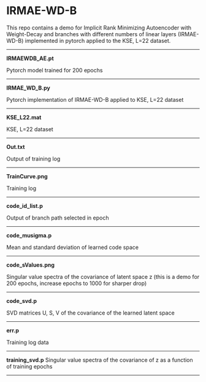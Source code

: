 # IRMAE-WD-B
This repo contains a demo for Implicit Rank Minimizing Autoencoder with Weight-Decay and branches with different numbers of linear layers (IRMAE-WD-B) implemented in pytorch applied to the KSE, L=22 dataset.

-----------------------------------------------

**IRMAEWDB_AE.pt**  

Pytorch model trained for 200 epochs

-----------------------------------------------

**IRMAE_WD_B.py**

Pytorch implementation of IRMAE-WD-B applied to KSE, L=22 dataset

-----------------------------------------------

**KSE_L22.mat**

KSE, L=22 dataset

-----------------------------------------------

**Out.txt**

Output of training log

-----------------------------------------------

**TrainCurve.png**

Training log

-----------------------------------------------

**code_id_list.p**

Output of branch path selected in epoch

-----------------------------------------------

**code_musigma.p**

Mean and standard deviation of learned code space

-----------------------------------------------

**code_sValues.png**

Singular value spectra of the covariance of latent space z (this is a demo for 200 epochs, increase epochs to 1000 for sharper drop)

-----------------------------------------------

**code_svd.p**

SVD matrices U, S, V of the covariance of the learned latent space

-----------------------------------------------

**err.p**

Training log data

-----------------------------------------------

**training_svd.p**
Singular value spectra of the covariance of z as a function of training epochs

-----------------------------------------------
